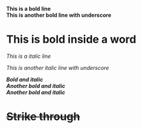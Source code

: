 **This is a bold line** <br>
 __This is another bold line with underscore__

 # This is bold inside a w**or**d

 *This is a italic line*

 _This is another italic line with underscore_

 ***Bold and italic***
 <br>
 ___Another bold and italic___
 <br>
 _**Another bold and italic**_
 # ~~Strike through~~
 